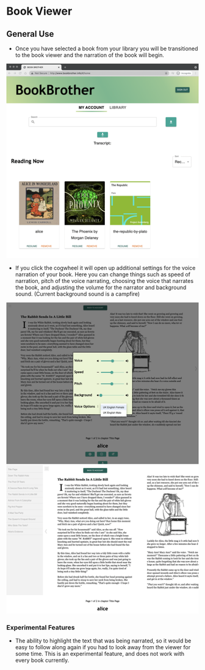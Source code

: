 # Book Viewer

## General Use

- Once you have selected a book from your library you will be transitioned to the book viewer and the narration of the book will begin.

![readingNow]

- If you click the cogwheel it will open up additional settings for the voice narration of your book. Here you can change things such as speed of narration,
pitch of the voice narrating, choosing the voice that narrates the book, and adjusting the volume for the narrator and background sound. (Current background sound is a campfire)

<!-- - [insert gif starting at library and clicking on a book to showcase that transition ](/wompwomp) -->

![Settings]
![TOC]

### Experimental Features

- The ability to highlight the text that was being narrated, so it would be easy to follow along again if you had to look away from the viewer for some time. This is an experimental feature, and does not work with every book currently.

<!-- Images -->
[readingNow]: images/BookBrotherReadingNow.png
[Settings]: images/BookBrotherSettings.png
[TOC]: images/BookBrotherTOC.png
